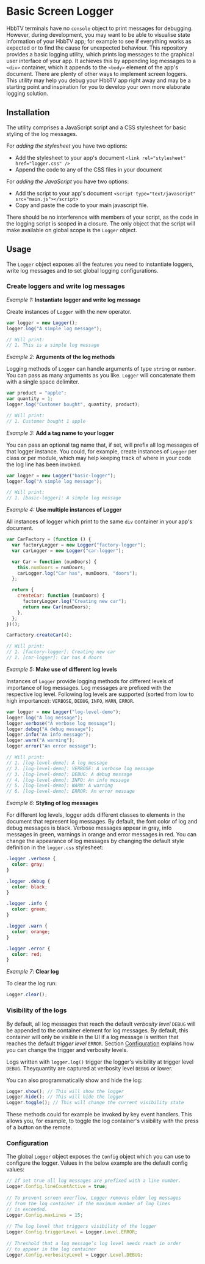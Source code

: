 # Basic Screen Logger

HbbTV terminals have no `console` object to print messages for debugging. However, during development, you may want to be able to visualise state information of your HbbTV app; for example to see if everything works as expected or to find the cause for unexpected behaviour. This repository provides a basic logging utility, which prints log messages to the graphical user interface of your app. It achieves this by appending log messages to a `<div>` container, which it appends to the `<body>` element of the app's document. There are plenty of other ways to implement screen loggers. This utility may help you debug your HbbTV app right away and may be a starting point and inspiration for you to develop your own more elaborate logging solution.

## Installation

The utility comprises a JavaScript script and a CSS stylesheet for basic styling of the log messages.

For _adding the stylesheet_ you have two options:

- Add the stylesheet to your app's document `<link rel="stylesheet" href="logger.css" />`
- Append the code to any of the CSS files in your document

For _adding the JavaScript_ you have two options:

- Add the script to your app's document `<script type="text/javascript" src="main.js"></script>`
- Copy and paste the code to your main javascript file.

There should be no interference with members of your script, as the code in the logging script is scoped in a closure. The only object that the script will make available on global scope is the `Logger` object.

## Usage

The `Logger` object exposes all the features you need to instantiate loggers, write log messages and to set global logging configurations.

### Create loggers and write log messages

_Example 1:_ **Instantiate logger and write log message**

Create instances of `Logger` with the new operator.

```javascript
var logger = new Logger();
logger.log("A simple log message");

// Will print:
// 1. This is a simple log message
```

_Example 2_: **Arguments of the log methods**

Logging methods of `Logger` can handle arguments of type `string` or `number`. You can pass as many arguments as you like. `Logger` will concatenate them with a single space delimiter.

```javascript
var product = "apple";
var quantity = 1;
logger.log("Customer bought", quantity, product);

// Will print:
// 1. Customer bought 1 apple
```

_Example 3:_ **Add a tag name to your logger**

You can pass an optional tag name that, if set, will prefix all log messages of that logger instance. You could, for example, create instances of `Logger` per class or per module, which may help keeping track of where in your code the log line has been invoked.

```javascript
var logger = new Logger("basic-logger");
logger.log("A simple log message");

// Will print:
// 1. [basic-logger]: A simple log message
```

_Example 4:_ **Use multiple instances of Logger**

All instances of logger which print to the same `div` container in your app's document.

```javascript
var CarFactory = (function () {
  var factoryLogger = new Logger("factory-logger");
  var carLogger = new Logger("car-logger");

  var Car = function (numDoors) {
    this.numDoors = numDoors;
    carLogger.log("Car has", numDoors, "doors");
  };

  return {
    createCar: function (numDoors) {
      factoryLogger.log("Creating new car");
      return new Car(numDoors);
    },
  };
})();

CarFactory.createCar(4);

// Will print:
// 1. [factory-logger]: Creating new car
// 2. [car-logger]: Car has 4 doors
```

_Example 5:_ **Make use of different log levels**

Instances of `Logger` provide logging methods for different levels of importance of log messages. Log messages are prefixed with the respective log level. Following log levels are supported (sorted from low to high importance): `VERBOSE`, `DEBUG`, `INFO`, `WARN`, `ERROR`.

```javascript
var logger = new Logger("log-level-demo");
logger.log("A log message");
logger.verbose("A verbose log message");
logger.debug("A debug message");
logger.info("An info message");
logger.warn("A warning");
logger.error("An error message");

// Will print:
// 1. [log-level-demo]: A log message
// 2. [log-level-demo]: VERBOSE: A verbose log message
// 3. [log-level-demo]: DEBUG: A debug message
// 4. [log-level-demo]: INFO: An info message
// 5. [log-level-demo]: WARN: A warning
// 6. [log-level-demo]: ERROR: An error message
```

_Example 6_: **Styling of log messages**

For different log levels, logger adds different classes to elements in the document that represent log messages. By default, the font color of log and debug messages is black. Verbose messages appear in gray, info messages in green, warnings in orange and error messages in red. You can change the appearance of log messages by changing the default style definition in the `logger.css` stylesheet:

```css
.logger .verbose {
  color: gray;
}

.logger .debug {
  color: black;
}

.logger .info {
  color: green;
}

.logger .warn {
  color: orange;
}

.logger .error {
  color: red;
}
```

_Example 7_: **Clear log**

To clear the log run:

```javascript
Logger.clear();
```

### Visibility of the logs

By default, all log messages that reach the default *verbosity level* `DEBUG` will be appended to the container element for log messages. By default, this container will only be visible in the UI if a log message is written that reaches the default *trigger level* `ERROR`. Section [Configuration](configuration) explains how you can change the trigger and verbosity levels.

Logs written with `logger.log()` trigger the logger's visibility at trigger level `DEBUG`. Theyquantity are captured at verbosity level `DEBUG` or lower.

You can also programmatically show and hide the log:

```javascript
Logger.show(); // This will show the logger
Logger.hide(); // This will hide the logger
Logger.toggle(); // This will change the current visibility state
```

These methods could for example be invoked by key event handlers. This allows you, for example, to toggle the log container's visibility with the press of a button on the remote.

### Configuration

The global `Logger` object exposes the `Config` object which you can use to configure the logger. Values in the below example are the default config values:

```javascript
// If set true all log messages are prefixed with a line number.
Logger.Config.lineCountActive = true;
 
// To prevent screen overflow, Logger removes older log messages
// from the log container if the maximum number of log lines
// is exceeded.
Logger.Config.maxLines = 15;
 
// The log level that triggers visibility of the logger
Logger.Config.triggerLevel = Logger.Level.ERROR;
 
// Threshold that a log message’s log level needs reach in order
// to appear in the log container
Logger.Config.verbosityLevel = Logger.Level.DEBUG;
```
